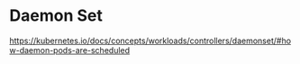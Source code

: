 # Daemon Set

https://kubernetes.io/docs/concepts/workloads/controllers/daemonset/#how-daemon-pods-are-scheduled